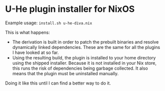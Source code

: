 <h1>U-He plugin installer for NixOS</h1>

Example usage: `install.sh u-he-diva.nix`

This is what happens:
* The derivation is built in order to patch the prebuilt binaries and resolve dynamically linked dependencies. These are the same for all the plugins I have looked at so far.
* Using the resulting build, the plugin is installed to your home directory using the shipped installer. Because it is not installed in your Nix store, this runs the risk of dependencies being garbage collected. It also means that the plugin must be uninstalled manually.

Doing it like this until I can find a better way to do it.
